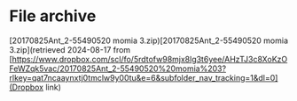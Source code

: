 # File archive

[20170825Ant_2-55490520 momia 3.zip)[20170825Ant_2-55490520 momia 3.zip](retrieved 2024-08-17 from [https://www.dropbox.com/scl/fo/5rdtofw98mjx8lg3t6yee/AHzTJ3c8XoKzOFeWZqk5vac/20170825Ant_2-55490520%20momia%203?rlkey=qat7ncaaynxtj0tmclw9y00tu&e=6&subfolder_nav_tracking=1&dl=0](Dropbox link)
